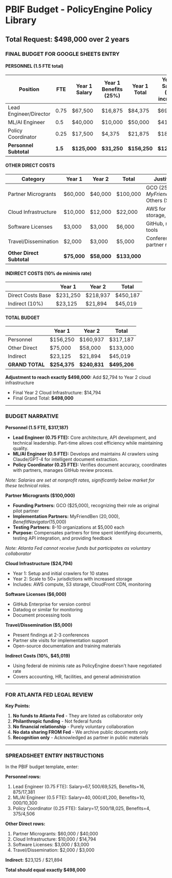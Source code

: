 # PBIF Budget - PolicyEngine Policy Library
## Total Request: $498,000 over 2 years

### FINAL BUDGET FOR GOOGLE SHEETS ENTRY

#### PERSONNEL (1.5 FTE total)

| Position | FTE | Year 1 Salary | Year 1 Benefits (25%) | Year 1 Total | Year 2 Salary (3% increase) | Year 2 Benefits | Year 2 Total |
|----------|-----|--------------|----------------------|--------------|---------------------------|-----------------|--------------|
| Lead Engineer/Director | 0.75 | $67,500 | $16,875 | $84,375 | $69,525 | $17,381 | $86,906 |
| ML/AI Engineer | 0.5 | $40,000 | $10,000 | $50,000 | $41,200 | $10,300 | $51,500 |
| Policy Coordinator | 0.25 | $17,500 | $4,375 | $21,875 | $18,025 | $4,506 | $22,531 |
| **Personnel Subtotal** | **1.5** | **$125,000** | **$31,250** | **$156,250** | **$128,750** | **$32,187** | **$160,937** |

#### OTHER DIRECT COSTS

| Category | Year 1 | Year 2 | Total | Justification |
|----------|--------|--------|-------|--------------|
| Partner Microgrants | $60,000 | $40,000 | $100,000 | GCO ($25k), MyFriendBen ($20k), Others ($55k) |
| Cloud Infrastructure | $10,000 | $12,000 | $22,000 | AWS for crawlers, storage, API |
| Software Licenses | $3,000 | $3,000 | $6,000 | GitHub, monitoring tools |
| Travel/Dissemination | $2,000 | $3,000 | $5,000 | Conferences, partner meetings |
| **Other Direct Subtotal** | **$75,000** | **$58,000** | **$133,000** | |

#### INDIRECT COSTS (10% de minimis rate)

| | Year 1 | Year 2 | Total |
|--|--------|--------|-------|
| Direct Costs Base | $231,250 | $218,937 | $450,187 |
| Indirect (10%) | $23,125 | $21,894 | $45,019 |

#### TOTAL BUDGET

| | Year 1 | Year 2 | Total |
|--|--------|--------|-------|
| Personnel | $156,250 | $160,937 | $317,187 |
| Other Direct | $75,000 | $58,000 | $133,000 |
| Indirect | $23,125 | $21,894 | $45,019 |
| **GRAND TOTAL** | **$254,375** | **$240,831** | **$495,206** |

**Adjustment to reach exactly $498,000:** Add $2,794 to Year 2 cloud infrastructure
- Final Year 2 Cloud Infrastructure: $14,794
- Final Grand Total: **$498,000**

---

### BUDGET NARRATIVE

**Personnel (1.5 FTE, $317,187)**
- **Lead Engineer (0.75 FTE):** Core architecture, API development, and technical leadership. Part-time allows cost efficiency while maintaining quality.
- **ML/AI Engineer (0.5 FTE):** Develops and maintains AI crawlers using Claude/GPT-4 for intelligent document extraction.
- **Policy Coordinator (0.25 FTE):** Verifies document accuracy, coordinates with partners, manages GitHub review process.

*Note: Salaries are set at nonprofit rates, significantly below market for these technical roles.*

**Partner Microgrants ($100,000)**
- **Founding Partners:** GCO ($25,000), recognizing their role as original pilot partner
- **Implementation Partners:** MyFriendBen ($20,000), Benefit Navigator ($15,000)
- **Testing Partners:** 8-10 organizations at $5,000 each
- **Purpose:** Compensates partners for time spent identifying documents, testing API integration, and providing feedback

*Note: Atlanta Fed cannot receive funds but participates as voluntary collaborator*

**Cloud Infrastructure ($24,794)**
- Year 1: Setup and initial crawlers for 10 states
- Year 2: Scale to 50+ jurisdictions with increased storage
- Includes: AWS compute, S3 storage, CloudFront CDN, monitoring

**Software Licenses ($6,000)**
- GitHub Enterprise for version control
- Datadog or similar for monitoring
- Document processing tools

**Travel/Dissemination ($5,000)**
- Present findings at 2-3 conferences
- Partner site visits for implementation support
- Open-source documentation and training materials

**Indirect Costs (10%, $45,019)**
- Using federal de minimis rate as PolicyEngine doesn't have negotiated rate
- Covers accounting, HR, facilities, and general administration

---

### FOR ATLANTA FED LEGAL REVIEW

**Key Points:**
1. **No funds to Atlanta Fed** - They are listed as collaborator only
2. **Philanthropic funding** - Not federal funds
3. **No financial relationship** - Purely voluntary collaboration
4. **No data sharing FROM Fed** - We archive public documents only
5. **Recognition only** - Acknowledged as partner in public materials

---

### SPREADSHEET ENTRY INSTRUCTIONS

In the PBIF budget template, enter:

**Personnel rows:**
1. Lead Engineer (0.75 FTE): Salary=$67,500/$69,525, Benefits=$16,875/$17,381
2. ML/AI Engineer (0.5 FTE): Salary=$40,000/$41,200, Benefits=$10,000/$10,300  
3. Policy Coordinator (0.25 FTE): Salary=$17,500/$18,025, Benefits=$4,375/$4,506

**Other Direct rows:**
1. Partner Microgrants: $60,000 / $40,000
2. Cloud Infrastructure: $10,000 / $14,794
3. Software Licenses: $3,000 / $3,000
4. Travel/Dissemination: $2,000 / $3,000

**Indirect:** $23,125 / $21,894

**Total should equal exactly $498,000**